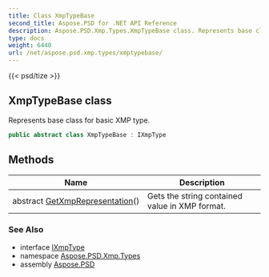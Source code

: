 ```yaml
---
title: Class XmpTypeBase
second_title: Aspose.PSD for .NET API Reference
description: Aspose.PSD.Xmp.Types.XmpTypeBase class. Represents base class for basic XMP type
type: docs
weight: 6440
url: /net/aspose.psd.xmp.types/xmptypebase/
---
```

{{< psd/tize >}}
## XmpTypeBase class

Represents base class for basic XMP type.

```csharp
public abstract class XmpTypeBase : IXmpType
```

## Methods

| Name | Description |
| --- | --- |
| abstract [GetXmpRepresentation](../../aspose.psd.xmp.types/xmptypebase/getxmprepresentation/)() | Gets the string contained value in XMP format. |

### See Also

* interface [IXmpType](../ixmptype/)
* namespace [Aspose.PSD.Xmp.Types](../../aspose.psd.xmp.types/)
* assembly [Aspose.PSD](../../)


